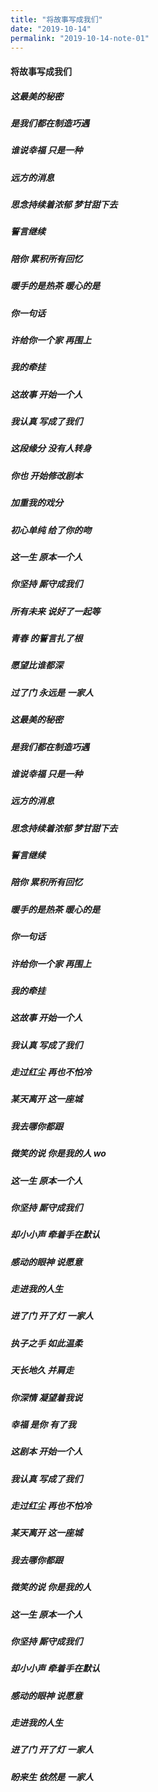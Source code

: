 ```yaml
---
title: "将故事写成我们"
date: "2019-10-14"
permalink: "2019-10-14-note-01"
---
```


#### 将故事写成我们

##### 这最美的秘密
##### 是我们都在制造巧遇
##### 谁说幸福 只是一种
##### 远方的消息
##### 思念持续着浓郁 梦甘甜下去
##### 誓言继续
##### 陪你 累积所有回忆
##### 暖手的是热茶 暖心的是
##### 你一句话
##### 许给你一个家 再围上
##### 我的牵挂
##### 这故事 开始一个人
##### 我认真 写成了我们
##### 这段缘分 没有人转身
##### 你也 开始修改剧本
##### 加重我的戏分
##### 初心单纯 给了你的吻
##### 这一生 原本一个人
##### 你坚持 厮守成我们
##### 所有未来 说好了一起等
##### 青春 的誓言扎了根
##### 愿望比谁都深
##### 过了门 永远是 一家人
##### 这最美的秘密
##### 是我们都在制造巧遇
##### 谁说幸福 只是一种
##### 远方的消息
##### 思念持续着浓郁 梦甘甜下去
##### 誓言继续
##### 陪你 累积所有回忆
##### 暖手的是热茶 暖心的是
##### 你一句话
##### 许给你一个家 再围上
##### 我的牵挂
##### 这故事 开始一个人
##### 我认真 写成了我们
##### 走过红尘 再也不怕冷
##### 某天离开 这一座城
##### 我去哪你都跟
##### 微笑的说 你是我的人 wo
##### 这一生 原本一个人
##### 你坚持 厮守成我们
##### 却小小声 牵着手在默认
##### 感动的眼神 说愿意
##### 走进我的人生
##### 进了门 开了灯 一家人
##### 执子之手 如此温柔
##### 天长地久 并肩走
##### 你深情 凝望着我说
##### 幸福 是你 有了我
##### 这剧本 开始一个人
##### 我认真 写成了我们
##### 走过红尘 再也不怕冷
##### 某天离开 这一座城
##### 我去哪你都跟
##### 微笑的说 你是我的人
##### 这一生 原本一个人
##### 你坚持 厮守成我们
##### 却小小声 牵着手在默认
##### 感动的眼神 说愿意
##### 走进我的人生
##### 进了门 开了灯 一家人
##### 盼来生 依然是 一家人